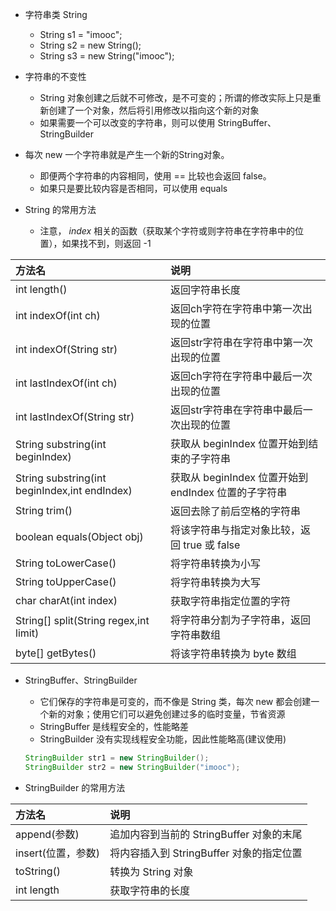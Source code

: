 
* 字符串类 String
    * String s1 = "imooc";
    * String s2 = new String();
    * String s3 = new String("imooc");

* 字符串的不变性
    * String 对象创建之后就不可修改，是不可变的；所谓的修改实际上只是重新创建了一个对象，然后将引用修改以指向这个新的对象
    * 如果需要一个可以改变的字符串，则可以使用 StringBuffer、StringBuilder

* 每次 new 一个字符串就是产生一个新的String对象。
    * 即便两个字符串的内容相同，使用 == 比较也会返回 false。
    * 如果只是要比较内容是否相同，可以使用 equals

* String 的常用方法
    * 注意， *index* 相关的函数（获取某个字符或则字符串在字符串中的位置），如果找不到，则返回 -1      

|                      方法名                      | 说明 |
|:------------------------------------------------|:----|
| int length()                                    | 返回字符串长度 |
| int indexOf(int ch)                             | 返回ch字符在字符串中第一次出现的位置 |
| int indexOf(String str)                         | 返回str字符串在字符串中第一次出现的位置 |
| int lastIndexOf(int ch)                         | 返回ch字符在字符串中最后一次出现的位置 |
| int lastIndexOf(String str)                     | 返回str字符串在字符串中最后一次出现的位置 |
| String substring(int beginIndex)                | 获取从 beginIndex 位置开始到结束的子字符串 |
| String substring(int beginIndex,int endIndex)   | 获取从 beginIndex 位置开始到 endIndex 位置的子字符串 |
| String trim()                                   | 返回去除了前后空格的字符串 |
| boolean equals(Object obj)                      | 将该字符串与指定对象比较，返回 true 或 false |
| String toLowerCase()                            | 将字符串转换为小写 |
| String toUpperCase()                            | 将字符串转换为大写 |
| char charAt(int index)                          | 获取字符串指定位置的字符 |
| String[] split(String regex,int limit)          | 将字符串分割为子字符串，返回字符串数组 |
| byte[] getBytes()                               | 将该字符串转换为 byte 数组 |



* StringBuffer、StringBuilder
    * 它们保存的字符串是可变的，而不像是 String 类，每次 new 都会创建一个新的对象；使用它们可以避免创建过多的临时变量，节省资源
    * StringBuffer 是线程安全的，性能略差
    * StringBuilder 没有实现线程安全功能，因此性能略高(建议使用)
    ```java
    StringBuilder str1 = new StringBuilder();
    StringBuilder str2 = new StringBuilder("imooc");
    ```

* StringBuilder 的常用方法

|       方法名       | 说明 |
|:------------------|:----|
| append(参数)      | 追加内容到当前的 StringBuffer 对象的末尾 |
| insert(位置，参数) | 将内容插入到 StringBuffer 对象的指定位置 |
| toString()        | 转换为 String 对象 |
| int length        | 获取字符串的长度 |




